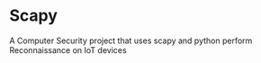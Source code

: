 # Scapy
A Computer Security project that uses scapy and python perform Reconnaissance on IoT devices
